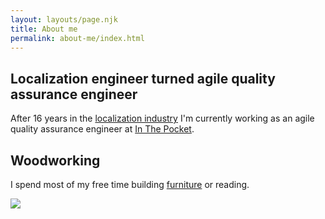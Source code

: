 ```yaml
---
layout: layouts/page.njk
title: About me
permalink: about-me/index.html
---
```

## Localization engineer turned agile quality assurance engineer

After 16 years in the [localization industry](https://www.yamagata-europe.com/) I'm currently working as an agile quality assurance engineer at [In The Pocket](https://inthepocket.com/).

## Woodworking

I spend most of my free time building [furniture](/tags/woodworking/) or reading.

![](/images/me.png)
